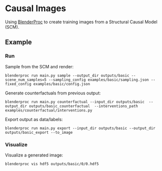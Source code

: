 # Causal Images

Using [BlenderProc](https://github.com/DLR-RM/BlenderProc) to create training images from a Structural Causal Model (SCM).

## Example

### Run

Sample from the SCM and render:

`blenderproc run main.py sample --output_dir outputs/basic --scene_num_samples=5 --sampling_config examples/basic/sampling.json --fixed_config examples/basic/config.json`

Generate counterfactuals from previous output:

`blenderproc run main.py counterfactual --input_dir outputs/basic  --output_dir outputs/basic_counterfactual  --interventions_path examples/counterfactual/interventions.py`

Export output as data/labels:

`blenderproc run main.py export --input_dir outputs/basic --output_dir outputs/basic_export --to_image`

### Visualize

Visualize a generated image:

`blenderproc vis hdf5 outputs/basic/0/0.hdf5`
